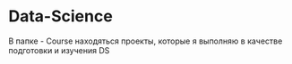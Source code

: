 # Data-Science

В папке - Course находяться проекты, которые я выполняю в качестве подготовки и изучения DS
